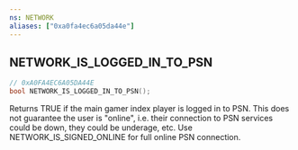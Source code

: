 ```yaml
---
ns: NETWORK
aliases: ["0xa0fa4ec6a05da44e"]
---
```

## NETWORK_IS_LOGGED_IN_TO_PSN

```c
// 0xA0FA4EC6A05DA44E
bool NETWORK_IS_LOGGED_IN_TO_PSN();
```

Returns TRUE if the main gamer index player is logged in to PSN. This does not guarantee the user is "online", i.e. their connection to PSN services could be down, they could be underage, etc. Use NETWORK_IS_SIGNED_ONLINE for full online PSN connection.

